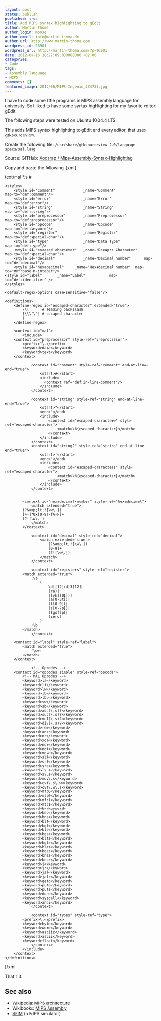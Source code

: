 ```yaml
---
layout: post
status: publish
published: true
title: Add MIPS syntax highlighting to gEdit
author: Martin Thoma
author_login: moose
author_email: info@martin-thoma.de
author_url: http://www.martin-thoma.com
wordpress_id: 26901
wordpress_url: http://martin-thoma.com/?p=26901
date: 2012-06-16 10:27:09.000000000 +02:00
categories:
- Code
tags:
- Assembly language
- MIPS
comments: []
featured_image: 2012/06/MIPS-Ingenic_JZ4730.jpg
---
```

I have to code some little programs in MIPS assembly language for university. So I liked to have some syntax highlighting for my favorite editor: gEdit.

The following steps were tested on Ubuntu 10.04.4 LTS.

This adds MIPS syntax highlighting to gEdit and every editor, that uses gtksourceview.

Create the following file: <code>/usr/share/gtksourceview-2.0/language-specs/sal.lang</code>


Source: GITHub: <a href="https://github.com/Xodarap/Mips-Assembly-Syntax-Highlighting">Xodarap / Mips-Assembly-Syntax-Highlighting</a>

Copy and paste the following:
[xml]<?xml version="1.0" encoding="UTF-8"?>
<!--

 Author: Ben West
 Copyright (C) 2010 Ben West
 edited by Martin Thoma

 This library is free software; you can redistribute it and/or
 modify it under the terms of the GNU Library General Public
 License as published by the Free Software Foundation; either
 version 2 of the License, or (at your option) any later version.

 This library is distributed in the hope that it will be useful,
 but WITHOUT ANY WARRANTY; without even the implied warranty of
 MERCHANTABILITY or FITNESS FOR A PARTICULAR PURPOSE.  See the GNU
 Library General Public License for more details.

 You should have received a copy of the GNU Library General Public
 License along with this library; if not, write to the
 Free Software Foundation, Inc., 59 Temple Place - Suite 330,
 Boston, MA 02111-1307, USA.

-->
<!--
	Somewhat copied and pasted from nasm.lang
-->
<language id="mal" _name="MAL" version="2.0" _section="Others">
    <metadata>
      <property name="mimetypes">text/mal</property>
      <property name="globs">*.s</property>
      <property name="line-comment-start">#</property>
    </metadata>

    <styles>
        <style id="comment"           	_name="Comment"             	map-to="def:comment"/>
        <style id="error"             	_name="Error"               	map-to="def:error"/>
        <style id="string"            	_name="String"              	map-to="def:string"/>
        <style id="preprocessor"      	_name="Preprocessor"        	map-to="def:preprocessor"/>
        <style id="opcode"            	_name="Opcode"              	map-to="def:keyword"/>
        <style id="register"          	_name="Register"            	map-to="def:special-char"/>
        <style id="type"              	_name="Data Type"           	map-to="def:type"/>
        <style id="escaped-character" 	_name="Escaped Character"   	map-to="def:special-char"/>
        <style id="decimal"           	_name="Decimal number"  	map-to="def:decimal"/>
    	<style id="hexadecimal" 	_name="Hexadecimal number" 	map-to="def:base-n-integer"/>
	<style id="label"		_name="Label"			map-to="def:identifier" />
    </styles>
    
    <default-regex-options case-sensitive="false"/>

    <definitions>
        <define-regex id="escaped-character" extended="true">
            \\(      # leading backslash
            [\\\"\'] # escaped character
            )
        </define-regex>

        <context id="mal">
            <include>	
		<context id="preprocessor" style-ref="preprocessor">
			<prefix>^\.</prefix>
			<keyword>data</keyword>
			<keyword>text</keyword>
		</context>

                <context id="comment" style-ref="comment" end-at-line-end="true">
                    <start>#</start>
                    <include>
                      <context ref="def:in-line-comment"/>
                    </include>
                </context>

                <context id="string" style-ref="string" end-at-line-end="true">
                    <start>"</start>
                    <end>"</end>
                    <include>
                        <context id="escaped-characterw" style-ref="escaped-character">
                            <match>\%{escaped-character}</match>
                        </context>
                    </include>
                </context>
                <context id="string2" style-ref="string" end-at-line-end="true">
                    <start>'</start>
                    <end>'</end>
                    <include>
                        <context id="escaped-characters" style-ref="escaped-character">
                            <match>\%{escaped-character}</match>
                        </context>
                    </include>
                </context>


	        <context id="hexadecimal-number" style-ref="hexadecimal">
	      	    <match extended="true">
			(?&amp;lt;![\w\.])
			[+-]?0x[0-9a-fA-F]+
			(?![\w\.])
	      	    </match>
	        </context>

                <context id="decimal" style-ref="decimal">
                    <match extended="true">
                        (?&amp;lt;![\w\.])
                        [0-9]+
                        (?![\w\.])
                    </match>
                </context>

                <context id="registers" style-ref="register">			
			<match extended="true">
				(\$
					(
						\d|[12]\d|3[12]|
						(ra)|
						([vk][01])|
						(a[0-3t])|
						(t[0-9])|
						(s[0-7p])|
						([gsf]p)|
						(zero)
					)
				)\b
			</match>			
                </context>

		<context id="label" style-ref="label">
			<match extended="true">
				^\w+:
			</match>
		</context>

                <!-- Opcodes -->
		<context id="opcodes_simple" style-ref="opcode">
			<!-- MAL Opcodes -->
			<keyword>la</keyword>
			<keyword>li</keyword>
			<keyword>lw</keyword>
			<keyword>lb</keyword>
			<keyword>lbu</keyword>
			<keyword>sw</keyword>
			<keyword>sb</keyword>
			<keyword>add(\.s)?</keyword>
			<keyword>sub(\.s)?</keyword>
			<keyword>mul(\.s)?</keyword>
			<keyword>div(\.s)?</keyword>
			<keyword>rem</keyword>
			<keyword>and</keyword>
			<keyword>or</keyword>
			<keyword>xor</keyword>
			<keyword>nor</keyword>
			<keyword>not</keyword>
			<keyword>move</keyword>
			<keyword>sll</keyword>
			<keyword>srl</keyword>
			<keyword>sra</keyword>
			<keyword>l\.s</keyword>
			<keyword>s\.s</keyword>
			<keyword>mov\.s</keyword>
			<keyword>cvt\.s\.w</keyword>
			<keyword>cvt\.w\.s</keyword>
			<keyword>mfc0</keyword>
			<keyword>mtc0</keyword>
			<keyword>mfc1</keyword>
			<keyword>mtc1</keyword>
			<keyword>b</keyword>
			<keyword>beq</keyword>
			<keyword>bne</keyword>
			<keyword>blt</keyword>
			<keyword>bgt</keyword>
			<keyword>ble</keyword>
			<keyword>bge</keyword>
			<keyword>bltz</keyword>
			<keyword>bgtz</keyword>
			<keyword>blez</keyword>
			<keyword>bgez</keyword>
			<keyword>bnez</keyword>
			<keyword>beqz</keyword>
			<keyword>j</keyword>
			<keyword>jr</keyword>
			<keyword>jal</keyword>
			<keyword>jalr</keyword>
			<keyword>getc</keyword>
			<keyword>putc</keyword>
			<keyword>puts</keyword>
			<keyword>done</keyword>
			<keyword>syscall</keyword>
			<keyword>andi</keyword>
                </context>                               
                
                <context id="types" style-ref="type">
			<prefix>\.</prefix>
			<keyword>byte</keyword>
			<keyword>word</keyword>
			<keyword>asciiz</keyword>
			<keyword>ascii</keyword>
			<keyword>float</keyword>
                </context>         
            </include>
        </context>
    </definitions>
</language>[/xml]

That's it.

<h2>See also</h2>
<ul>
  <li>Wikipedia: <a href="http://en.wikipedia.org/wiki/MIPS_architecture">MIPS architecture</a></li>
  <li>Wikibooks: <a href="http://en.wikibooks.org/wiki/MIPS_Assembly">MIPS Assembly</a></li>
  <li><a href="http://spimsimulator.sourceforge.net/">SPIM</a> (a MIPS simulator)</li>
</ul>
